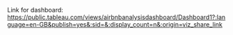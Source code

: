 Link for dashboard:
https://public.tableau.com/views/airbnbanalysisdashboard/Dashboard1?:language=en-GB&publish=yes&:sid=&:display_count=n&:origin=viz_share_link
